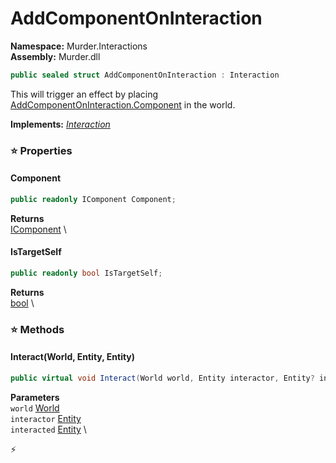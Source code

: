 # AddComponentOnInteraction

**Namespace:** Murder.Interactions \
**Assembly:** Murder.dll

```csharp
public sealed struct AddComponentOnInteraction : Interaction
```

This will trigger an effect by placing [AddComponentOnInteraction.Component](/murder/interactions/addcomponentoninteraction.html#component) in the world.

**Implements:** _[Interaction](/Bang/Interactions/Interaction.html)_

### ⭐ Properties
#### Component
```csharp
public readonly IComponent Component;
```

**Returns** \
[IComponent](/Bang/Components/IComponent.html) \
#### IsTargetSelf
```csharp
public readonly bool IsTargetSelf;
```

**Returns** \
[bool](https://learn.microsoft.com/en-us/dotnet/api/System.Boolean?view=net-7.0) \
### ⭐ Methods
#### Interact(World, Entity, Entity)
```csharp
public virtual void Interact(World world, Entity interactor, Entity? interacted)
```

**Parameters** \
`world` [World](/Bang/World.html) \
`interactor` [Entity](/Bang/Entities/Entity.html) \
`interacted` [Entity](/Bang/Entities/Entity.html) \



⚡